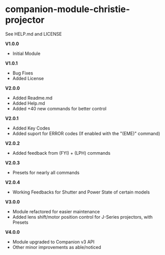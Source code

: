 # companion-module-christie-projector
See HELP.md and LICENSE

**V1.0.0**
* Initial Module

**V1.0.1**
* Bug Fixes
* Added License

**V2.0.0**
* Added Readme.md
* Added Help.md
* Added +40 new commands for better control

**V2.0.1**
* Added Key Codes
* Added suport for ERROR codes (If enabled with the "(EME)" command)

**V2.0.2**
* Added feedback from (FYI) + (LPH) commands

**V2.0.3**
* Presets for nearly all commands

**V2.0.4**
* Working Feedbacks for Shutter and Power State of certain models

**V3.0.0**
* Module refactored for easier maintenance
* Added lens shift/motor position control for J-Series projectors, with Presets

**V4.0.0**
* Module upgraded to Companion v3 API
* Other minor improvements as able/noticed